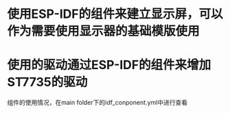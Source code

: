 # 使用ESP-IDF的组件来建立显示屏，可以作为需要使用显示器的基础模版使用

# 使用的驱动通过ESP-IDF的组件来增加ST7735的驱动

组件的使用情况，在main folder下的idf_conponent.yml中进行查看